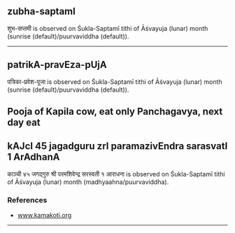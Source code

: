 ## zubha-saptamI

शुभ-सप्तमी is observed on Śukla-Saptamī tithi of Āśvayuja (lunar) month (sunrise (default)/puurvaviddha (default)).


---
## patrikA-pravEza-pUjA

पत्रिका-प्रवेश-पूजा is observed on Śukla-Saptamī tithi of Āśvayuja (lunar) month (sunrise (default)/puurvaviddha (default)).

Pooja of Kapila cow, eat only Panchagavya, next day eat
---
## kAJcI 45 jagadguru zrI paramazivEndra sarasvatI 1 ArAdhanA

काञ्ची ४५ जगद्गुरु श्री परमशिवेन्द्र सरस्वती १ आराधना is observed on Śukla-Saptamī tithi of Āśvayuja (lunar) month (madhyaahna/puurvaviddha).


### References
* www.kamakoti.org

---
